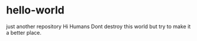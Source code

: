 # hello-world
just another repository
Hi Humans
Dont destroy this world but try to make it a better place.
